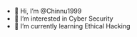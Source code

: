 - 👋 Hi, I’m @Chinnu1999
- 👀 I’m interested in Cyber Security
- 🌱 I’m currently learning Ethical Hacking



<!---
Chinnu1999/Chinnu1999 is a ✨ special ✨ repository because its `README.md` (this file) appears on your GitHub profile.
You can click the Preview link to take a look at your changes.
--->
